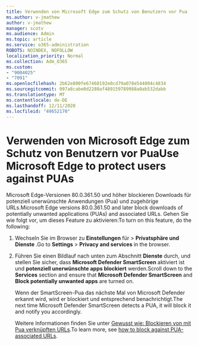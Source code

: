 ```yaml
---
title: Verwenden von Microsoft Edge zum Schutz von Benutzern vor Pua
ms.author: v-jmathew
author: v-jmathew
manager: scotv
ms.audience: Admin
ms.topic: article
ms.service: o365-administration
ROBOTS: NOINDEX, NOFOLLOW
localization_priority: Normal
ms.collection: Adm_O365
ms.custom:
- "9004025"
- "7091"
ms.openlocfilehash: 2b62e800fe67460192e0cd79a078e544004c4834
ms.sourcegitcommit: 097a8cabe0d2280af489159789988a0ab532dabb
ms.translationtype: MT
ms.contentlocale: de-DE
ms.lasthandoff: 12/11/2020
ms.locfileid: "49652170"
---
```

# <a name="use-microsoft-edge-to-protect-users-against-puas"></a><span data-ttu-id="cdad2-102">Verwenden von Microsoft Edge zum Schutz von Benutzern vor Pua</span><span class="sxs-lookup"><span data-stu-id="cdad2-102">Use Microsoft Edge to protect users against PUAs</span></span>

<span data-ttu-id="cdad2-103">Microsoft Edge-Versionen 80.0.361.50 und höher blockieren Downloads für potenziell unerwünschte Anwendungen (Pua) und zugehörige URLs.</span><span class="sxs-lookup"><span data-stu-id="cdad2-103">Microsoft Edge versions 80.0.361.50 and later block downloads of potentially unwanted applications (PUAs) and associated URLs.</span></span> <span data-ttu-id="cdad2-104">Gehen Sie wie folgt vor, um dieses Feature zu aktivieren:</span><span class="sxs-lookup"><span data-stu-id="cdad2-104">To turn on this feature, do the following:</span></span>

1. <span data-ttu-id="cdad2-105">Wechseln Sie im Browser zu **Einstellungen** für  >  **Privatsphäre und Dienste** .</span><span class="sxs-lookup"><span data-stu-id="cdad2-105">Go to **Settings** > **Privacy and services** in the browser.</span></span>

2. <span data-ttu-id="cdad2-106">Führen Sie einen Bildlauf nach unten zum Abschnitt **Dienste** durch, und stellen Sie sicher, dass **Microsoft Defender SmartScreen** aktiviert ist und **potenziell unerwünschte apps blockiert** werden.</span><span class="sxs-lookup"><span data-stu-id="cdad2-106">Scroll down to the **Services** section and ensure that **Microsoft Defender SmartScreen** and **Block potentially unwanted apps** are turned on.</span></span>

    <span data-ttu-id="cdad2-107">Wenn der SmartScreen-Pua das nächste Mal von Microsoft Defender erkannt wird, wird er blockiert und entsprechend benachrichtigt.</span><span class="sxs-lookup"><span data-stu-id="cdad2-107">The next time Microsoft Defender SmartScreen detects a PUA, it will block it and notify you accordingly.</span></span>

    <span data-ttu-id="cdad2-108">Weitere Informationen finden Sie unter [Gewusst wie: Blockieren von mit Pua verknüpften URLs](https://go.microsoft.com/fwlink/?linkid=2133024).</span><span class="sxs-lookup"><span data-stu-id="cdad2-108">To learn more, see [how to block against PUA-associated URLs](https://go.microsoft.com/fwlink/?linkid=2133024).</span></span>
